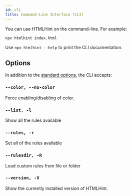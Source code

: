 ```yaml
---
id: cli
title: Command-Line Interface (CLI)
---
```


You can use HTMLHint on the command-line. For example:

```shell
npx htmlhint index.html
```

Use `npx htmlhint --help` to print the CLI documentation.

## Options

In addition to the [standard options](/usage/options/), the CLI accepts:

### `--color, --no-color`

Force enabling/disabling of color.

### `--list, -l`

Show all the rules available

### `--rules, -r`

Set all of the rules available

### `--rulesdir, -R`

Load custom rules from file or folder

### `--version, -V`

Show the currently installed version of HTMLHint.

